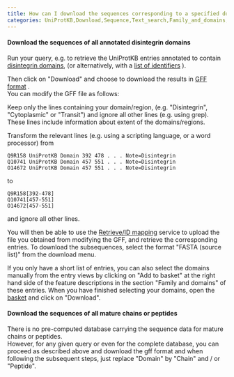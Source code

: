 ```yaml
---
title: How can I download the sequences corresponding to a specified domain or region, or the sequences of mature chains or peptides, from a list of UniProt entries?
categories: UniProtKB,Download,Sequence,Text_search,Family_and_domains,faq
---
```


#### Download the sequences of all annotated disintegrin domains

Run your query, e.g. to retrieve the UniProtKB entries annotated to contain [disintegrin domains](https://www.uniprot.org/uniprotkb/?query=annotation%3a%28type%3a%22positional+domain%22+disintegrin%29&sort=score&format=*), (or alternatively, with a [list of identifiers](https://www.uniprot.org/uniprotkb/?query=ADA18_HUMAN+or+ADA19_HUMAN+or+ADA21_HUMAN+or+ADA22_HUMAN+or+ADA23_HUMAN&sort=score) ).

Then click on "Download" and choose to download the results in [GFF format](http://biowiki.org/GffFormat) .  
You can modify the GFF file as follows:

Keep only the lines containing your domain/region, (e.g. "Disintegrin", "Cytoplasmic" or "Transit") and ignore all other lines (e.g. using grep). These lines include information about extent of the domains/regions.

Transform the relevant lines (e.g. using a scripting language, or a word processor) from

    Q9R158 UniProtKB Domain 392 478 . . . Note=Disintegrin
    Q10741 UniProtKB Domain 457 551 . . . Note=Disintegrin
    O14672 UniProtKB Domain 457 551 . . . Note=Disintegrin

to

    Q9R158[392-478]
    Q10741[457-551]
    O14672[457-551]

and ignore all other lines.

You will then be able to use the [Retrieve/ID mapping](http://www.uniprot.org/uploadlists) service to upload the file you obtained from modifying the GFF, and retrieve the corresponding entries. To download the subsequences, select the format "FASTA (source list)" from the download menu.

If you only have a short list of entries, you can also select the domains manually from the entry views by clicking on "Add to basket" at the right hand side of the feature descriptions in the section "Family and domains" of these entries. When you have finished selecting your domains, open the [basket](http://www.uniprot.org/help/basket) and click on "Download".

#### Download the sequences of all mature chains or peptides

There is no pre-computed database carrying the sequence data for mature chains or peptides.  
However, for any given query or even for the complete database, you can proceed as described above and download the gff format and when following the subsequent steps, just replace "Domain" by "Chain" and / or "Peptide".
